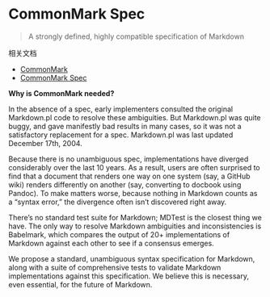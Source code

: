 # CommonMark Spec

> A strongly defined, highly compatible specification of Markdown

相关文档

- [CommonMark](https://commonmark.org/)  
- [CommonMark Spec](https://spec.commonmark.org/)

**Why is CommonMark needed?**

In the absence of a spec, early implementers consulted the original Markdown.pl code to resolve these ambiguities. But Markdown.pl was quite buggy, and gave manifestly bad results in many cases, so it was not a satisfactory replacement for a spec. Markdown.pl was last updated December 17th, 2004.

Because there is no unambiguous spec, implementations have diverged considerably over the last 10 years. As a result, users are often surprised to find that a document that renders one way on one system (say, a GitHub wiki) renders differently on another (say, converting to docbook using Pandoc). To make matters worse, because nothing in Markdown counts as a “syntax error,” the divergence often isn’t discovered right away.

There’s no standard test suite for Markdown; MDTest is the closest thing we have. The only way to resolve Markdown ambiguities and inconsistencies is Babelmark, which compares the output of 20+ implementations of Markdown against each other to see if a consensus emerges.

We propose a standard, unambiguous syntax specification for Markdown, along with a suite of comprehensive tests to validate Markdown implementations against this specification. We believe this is necessary, even essential, for the future of Markdown.